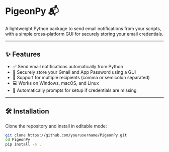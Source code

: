 # PigeonPy 📬

A lightweight Python package to send email notifications from your scripts, with a simple cross-platform GUI for securely storing your email credentials.

---

## ✨ Features

- ✅ Send email notifications automatically from Python
- 🔐 Securely store your Gmail and App Password using a GUI
- 📧 Support for multiple recipients (comma or semicolon separated)
- 💻 Works on Windows, macOS, and Linux
- 🧠 Automatically prompts for setup if credentials are missing

---

## 🛠 Installation

Clone the repository and install in editable mode:

```bash
git clone https://github.com/yourusername/PigeonPy.git
cd PigeonPy
pip install -e .
```
